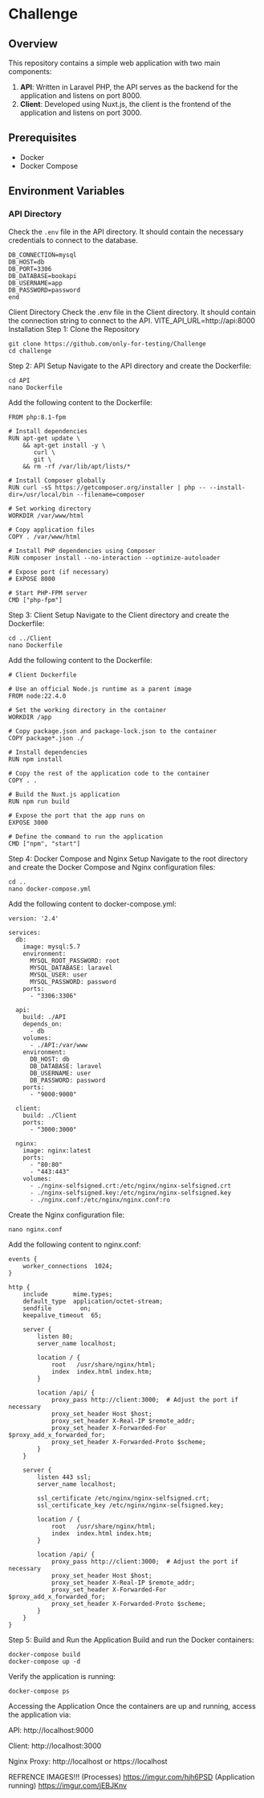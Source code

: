 # Challenge

## Overview

This repository contains a simple web application with two main components:

1. **API**: Written in Laravel PHP, the API serves as the backend for the application and listens on port 8000.
2. **Client**: Developed using Nuxt.js, the client is the frontend of the application and listens on port 3000.

## Prerequisites

- Docker
- Docker Compose

## Environment Variables

### API Directory

Check the `.env` file in the API directory. It should contain the necessary credentials to connect to the database.

```env
DB_CONNECTION=mysql
DB_HOST=db
DB_PORT=3306
DB_DATABASE=bookapi
DB_USERNAME=app
DB_PASSWORD=password
end
```
Client Directory
Check the .env file in the Client directory. It should contain the connection string to connect to the API.
VITE_API_URL=http://api:8000
Installation
Step 1: Clone the Repository
```env
git clone https://github.com/only-for-testing/Challenge
cd challenge
```
Step 2: API Setup
Navigate to the API directory and create the Dockerfile:
```
cd API
nano Dockerfile
```
Add the following content to the Dockerfile:
~~~# Use the PHP base image
FROM php:8.1-fpm

# Install dependencies
RUN apt-get update \
    && apt-get install -y \
       curl \
       git \
    && rm -rf /var/lib/apt/lists/*

# Install Composer globally
RUN curl -sS https://getcomposer.org/installer | php -- --install-dir=/usr/local/bin --filename=composer

# Set working directory
WORKDIR /var/www/html

# Copy application files
COPY . /var/www/html

# Install PHP dependencies using Composer
RUN composer install --no-interaction --optimize-autoloader

# Expose port (if necessary)
# EXPOSE 8000

# Start PHP-FPM server
CMD ["php-fpm"]
~~~
Step 3: Client Setup
Navigate to the Client directory and create the Dockerfile:
~~~
cd ../Client
nano Dockerfile
~~~
Add the following content to the Dockerfile:
~~~
# Client Dockerfile

# Use an official Node.js runtime as a parent image
FROM node:22.4.0

# Set the working directory in the container
WORKDIR /app

# Copy package.json and package-lock.json to the container
COPY package*.json ./

# Install dependencies
RUN npm install

# Copy the rest of the application code to the container
COPY . .

# Build the Nuxt.js application
RUN npm run build

# Expose the port that the app runs on
EXPOSE 3000

# Define the command to run the application
CMD ["npm", "start"]
~~~
Step 4: Docker Compose and Nginx Setup
Navigate to the root directory and create the Docker Compose and Nginx configuration files:
~~~
cd ..
nano docker-compose.yml
~~~
Add the following content to docker-compose.yml:
~~~
version: '2.4'

services:
  db:
    image: mysql:5.7
    environment:
      MYSQL_ROOT_PASSWORD: root
      MYSQL_DATABASE: laravel
      MYSQL_USER: user
      MYSQL_PASSWORD: password
    ports:
      - "3306:3306"

  api:
    build: ./API
    depends_on:
      - db
    volumes:
      - ./API:/var/www
    environment:
      DB_HOST: db
      DB_DATABASE: laravel
      DB_USERNAME: user
      DB_PASSWORD: password
    ports:
      - "9000:9000"

  client:
    build: ./Client
    ports:
      - "3000:3000"

  nginx:
    image: nginx:latest
    ports:
      - "80:80"
      - "443:443"
    volumes:
      - ./nginx-selfsigned.crt:/etc/nginx/nginx-selfsigned.crt
      - ./nginx-selfsigned.key:/etc/nginx/nginx-selfsigned.key
      - ./nginx.conf:/etc/nginx/nginx.conf:ro
~~~
Create the Nginx configuration file:
~~~
nano nginx.conf
~~~
Add the following content to nginx.conf:
~~~
events {
    worker_connections  1024;
}

http {
    include       mime.types;
    default_type  application/octet-stream;
    sendfile        on;
    keepalive_timeout  65;

    server {
        listen 80;
        server_name localhost;

        location / {
            root   /usr/share/nginx/html;
            index  index.html index.htm;
        }

        location /api/ {
            proxy_pass http://client:3000;  # Adjust the port if necessary
            proxy_set_header Host $host;
            proxy_set_header X-Real-IP $remote_addr;
            proxy_set_header X-Forwarded-For $proxy_add_x_forwarded_for;
            proxy_set_header X-Forwarded-Proto $scheme;
        }
    }

    server {
        listen 443 ssl;
        server_name localhost;

        ssl_certificate /etc/nginx/nginx-selfsigned.crt;
        ssl_certificate_key /etc/nginx/nginx-selfsigned.key;

        location / {
            root   /usr/share/nginx/html;
            index  index.html index.htm;
        }

        location /api/ {
            proxy_pass http://client:3000;  # Adjust the port if necessary
            proxy_set_header Host $host;
            proxy_set_header X-Real-IP $remote_addr;
            proxy_set_header X-Forwarded-For $proxy_add_x_forwarded_for;
            proxy_set_header X-Forwarded-Proto $scheme;
        }
    }
}
~~~
Step 5: Build and Run the Application
Build and run the Docker containers:
~~~
docker-compose build
docker-compose up -d
~~~
Verify the application is running:
~~~
docker-compose ps
~~~
Accessing the Application
Once the containers are up and running, access the application via:

API: http://localhost:9000

Client: http://localhost:3000

Nginx Proxy: http://localhost or https://localhost

REFRENCE IMAGES!!!
(Processes)
https://imgur.com/hjh6PSD 
(Application running)
https://imgur.com/jEBJKnv



